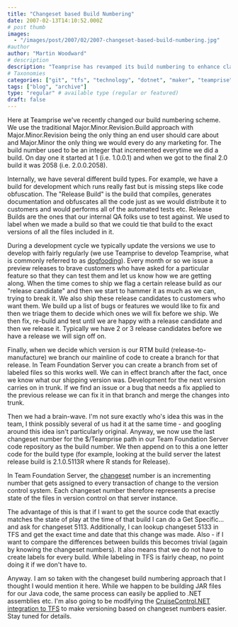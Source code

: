 ```yaml
---
title: "Changeset based Build Numbering"
date: 2007-02-13T14:10:52.000Z
# post thumb
images:
  - "/images/post/2007/02/2007-changeset-based-build-numbering.jpg"
#author
author: "Martin Woodward"
# description
description: "Teamprise has revamped its build numbering to enhance clarity, focusing on user-friendly Major.Minor.Revision milestones for better tracking."
# Taxonomies
categories: ["git", "tfs", "technology", "dotnet", "maker", "teamprise", "web", "programming"]
tags: ["blog", "archive"]
type: "regular" # available type (regular or featured)
draft: false
---
```

Here at Teamprise we've recently changed our build numbering scheme.  We use the traditional Major.Minor.Revision.Build approach with Major.Minor.Revision being the only thing an end user should care about and Major.Minor the only thing we would every do any marketing for.  The build number used to be an integer that incremented everytime we did a build.  On day one it started at 1 (i.e. 1.0.0.1) and when we got to the final 2.0 build it was 2058 (i.e. 2.0.0.2058).   

Internally, we have several different build types.  For example, we have a build for development which runs really fast but is missing steps like code obfuscation.  The "Release Build" is the build that compiles, generates documentation and obfuscates all the code just as we would distribute it to customers and would performs all of the automated tests etc.  Release Builds are the ones that our internal QA folks use to test against.  We used to label when we made a build so that we could tie that build to the exact versions of all the files included in it. 

During a development cycle we typically update the versions we use to develop with fairly regularly (we use Teamprise to develop Teamprise, what is commonly referred to as [dogfooding](http://en.wikipedia.org/wiki/Eat_one)).  Every month or so we issue a preview releases to brave customers who have asked for a particular feature so that they can test them and let us know how we are getting along.  When the time comes to ship we flag a certain release build as our "release candidate" and then we start to hammer it as much as we can, trying to break it.  We also ship these release candidates to customers who want them.  We build up a list of bugs or features we would like to fix and then we triage them to decide which ones we will fix before we ship.  We then fix, re-build and test until we are happy with a release candidate and then we release it.  Typically we have 2 or 3 release candidates before we have a release we will sign off on. 

Finally, when we decide which version is our RTM build (release-to-manufacture) we branch our mainline of code to create a branch for that release.  In Team Foundation Server you can create a branch from set of labeled files so this works well.  We can in effect branch after the fact, once we know what our shipping version was.  Development for the next version carries on in trunk.  If we find an issue or a bug that needs a fix applied to the previous release we can fix it in that branch and merge the changes into trunk. 

Then we had a brain-wave.  I'm not sure exactly who's idea this was in the team, I think possibly several of us had it at the same time - and googling around this idea isn't particularly original.  Anyway, we now use the last changeset number for the $/Teamprise path in our Team Foundation Server code repository as the build number. We then append on to this a one letter code for the build type (for example, looking at the build server the latest release build is 2.1.0.5113R where R stands for Release).   

In Team Foundation Server, the [changeset](http://msdn2.microsoft.com/en-us/library/ms181408(VS.80).aspx) number is an incrementing number that gets assigned to every transaction of change to the version control system.  Each changeset number therefore represents a precise state of the files in version control on that server instance. 

The advantage of this is that if I want to get the source code that exactly matches the state of play at the time of that build I can do a Get Specific... and ask for changeset 5113.  Additionally, I can lookup changeset 5133 in TFS and get the exact time and date that this change was made.  Also - if I want to compare the differences between builds this becomes trivial (again by knowing the changeset numbers).  It also means that we do not have to create labels for every build.  While labeling in TFS is fairly cheap, no point doing it if we don't have to. 

Anyway.  I am so taken with the changeset build numbering approach that I thought I would mention it here.  While we happen to be building JAR files for our Java code, the same process can easily be applied to .NET assemblies etc.  I'm also going to be modifying the [CruiseControl.NET integration to TFS](http://www.codeplex.com/TFSCCNetPlugin/) to make versioning based on changeset numbers easier.  Stay tuned for details.